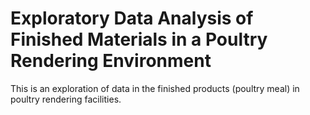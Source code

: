 # Exploratory Data Analysis of Finished Materials in a Poultry Rendering Environment

This is an exploration of data in the finished products (poultry meal) in poultry rendering facilities.
